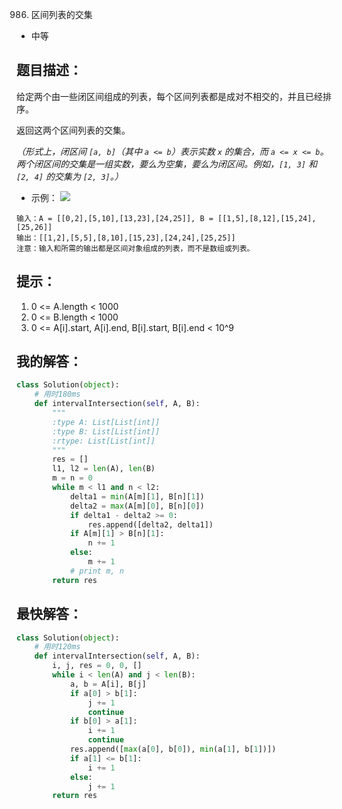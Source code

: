 0986. 区间列表的交集

- 中等

## 题目描述：
给定两个由一些闭区间组成的列表，每个区间列表都是成对不相交的，并且已经排序。

返回这两个区间列表的交集。

*（形式上，闭区间 `[a, b]`（其中 `a <= b`）表示实数 `x` 的集合，而 `a <= x <= b`。两个闭区间的交集是一组实数，要么为空集，要么为闭区间。例如，`[1, 3]` 和 `[2, 4]` 的交集为 `[2, 3]`。）*

- 示例：
![](https://assets.leetcode-cn.com/aliyun-lc-upload/uploads/2019/02/02/interval1.png)
```
输入：A = [[0,2],[5,10],[13,23],[24,25]], B = [[1,5],[8,12],[15,24],[25,26]]
输出：[[1,2],[5,5],[8,10],[15,23],[24,24],[25,25]]
注意：输入和所需的输出都是区间对象组成的列表，而不是数组或列表。
```

## 提示：
1. 0 <= A.length < 1000
2. 0 <= B.length < 1000
3. 0 <= A[i].start, A[i].end, B[i].start, B[i].end < 10^9

## 我的解答：
``` python
class Solution(object):
    # 用时180ms
    def intervalIntersection(self, A, B):
        """
        :type A: List[List[int]]
        :type B: List[List[int]]
        :rtype: List[List[int]]
        """
        res = []
        l1, l2 = len(A), len(B)
        m = n = 0
        while m < l1 and n < l2:
            delta1 = min(A[m][1], B[n][1])
            delta2 = max(A[m][0], B[n][0])
            if delta1 - delta2 >= 0:
                res.append([delta2, delta1])
            if A[m][1] > B[n][1]:
                n += 1
            else:
                m += 1
            # print m, n
        return res
```

## 最快解答：
``` python
class Solution(object):
    # 用时120ms
    def intervalIntersection(self, A, B):
        i, j, res = 0, 0, []
        while i < len(A) and j < len(B):
            a, b = A[i], B[j]
            if a[0] > b[1]:
                j += 1
                continue
            if b[0] > a[1]:
                i += 1
                continue
            res.append([max(a[0], b[0]), min(a[1], b[1])])
            if a[1] <= b[1]:
                i += 1
            else:
                j += 1
        return res
```
